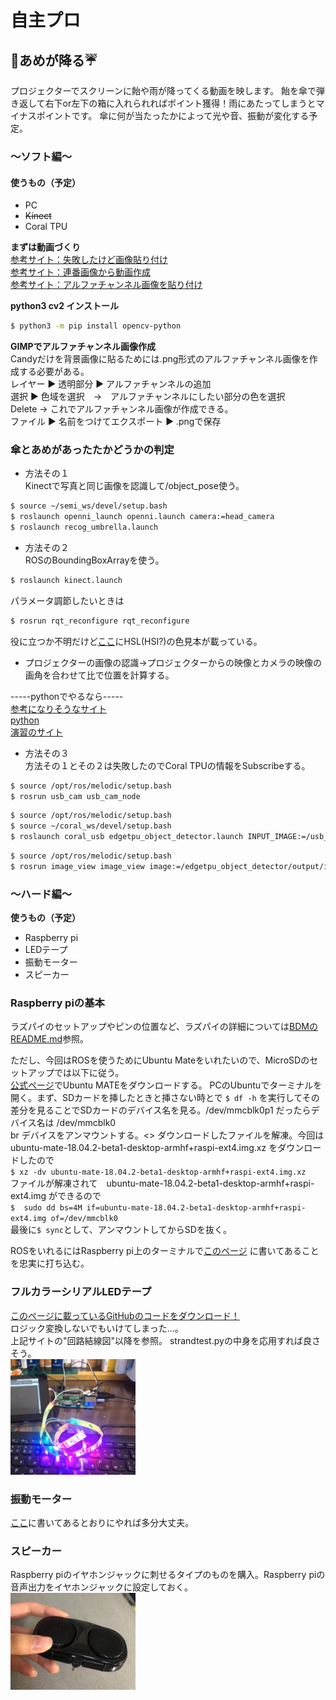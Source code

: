 # 自主プロ
## 🍬あめが降る☔
プロジェクターでスクリーンに飴や雨が降ってくる動画を映します。
飴を傘で弾き返して右下or左下の箱に入れられればポイント獲得！雨にあたってしまうとマイナスポイントです。
傘に何が当たったかによって光や音、振動が変化する予定。<br>

### 〜ソフト編〜
#### 使うもの（予定）
* PC
* ~~Kinect~~
* Coral TPU

**まずは動画づくり**<br>
[参考サイト：失敗したけど画像貼り付け](https://www.qoosky.io/techs/b28ffe314d)<br>
[参考サイト：連番画像から動画作成](https://qiita.com/itoru257/items/228a91404fa77c780fd4)<br>
[参考サイト：アルファチャンネル画像を貼り付け](https://blanktar.jp/blog/2015/02/python-opencv-overlay.html)<br>

**python3 cv2 インストール**<br>
```bash
$ python3 -m pip install opencv-python
```

**GIMPでアルファチャンネル画像作成**<br>
Candyだけを背景画像に貼るためには.png形式のアルファチャンネル画像を作成する必要がある。<br>
レイヤー ▶ 透明部分 ▶ アルファチャンネルの追加<br>
選択 ▶ 色域を選択　->　アルファチャンネルにしたい部分の色を選択<br>
Delete -> これでアルファチャンネル画像が作成できる。<br>
ファイル ▶ 名前をつけてエクスポート ▶ .pngで保存<br>

### 傘とあめがあったたかどうかの判定<br>
* 方法その１<br>
Kinectで写真と同じ画像を認識して/object_pose使う。<br>
```bash
$ source ~/semi_ws/devel/setup.bash
$ roslaunch openni_launch openni.launch camera:=head_camera
$ roslaunch recog_umbrella.launch
```
* 方法その２<br>
ROSのBoundingBoxArrayを使う。<br>
```bash
$ roslaunch kinect.launch
```
パラメータ調節したいときは<br>
```bash
$ rosrun rqt_reconfigure rqt_reconfigure
```
役に立つか不明だけど[ここ](https://www.color-sample.com/colors/397/)にHSL(HSI?)の色見本が載っている。<br>

* プロジェクターの画像の認識->プロジェクターからの映像とカメラの映像の画角を合わせて比で位置を計算する。<br>

\-----pythonでやるなら-----<br>
[参考になりそうなサイト](https://docs.opencv.org/master/d7/d6f/tutorial_kinect_openni.html)<br>
[python](https://gist.github.com/joinAero/1f76844278f141cea8338d1118423648)<br>
[演習のサイト](http://www.cyber.t.u-tokyo.ac.jp/~narumi/class/mech_enshu/)<br>

* 方法その３<br>
方法その１とその２は失敗したのでCoral TPUの情報をSubscribeする。<br>
```bash
$ source /opt/ros/melodic/setup.bash
$ rosrun usb_cam usb_cam_node
```
```bash
$ source /opt/ros/melodic/setup.bash
$ source ~/coral_ws/devel/setup.bash
$ roslaunch coral_usb edgetpu_object_detector.launch INPUT_IMAGE:=/usb_cam/image_raw
```
```bash
$ source /opt/ros/melodic/setup.bash
$ rosrun image_view image_view image:=/edgetpu_object_detector/output/image
```

### 〜ハード編〜
**使うもの（予定）**
* Raspberry pi
* LEDテープ
* 振動モーター
* スピーカー

### Raspberry piの基本<br>
ラズパイのセットアップやピンの位置など、ラズパイの詳細については[BDMのREADME.md](https://github.com/MiyabiTane/BDM)参照。<br>

ただし、今回はROSを使うためにUbuntu Mateをいれたいので、MicroSDのセットアップでは以下に従う。<br>
[公式ページ](https://www.raspberrypi.org/downloads/)でUbuntu MATEをダウンロードする。
PCのUbuntuでターミナルを開く。まず、SDカードを挿したときと挿さない時とで
`$ df -h`
を実行してその差分を見ることでSDカードのデバイス名を見る。/dev/mmcblk0p1 だったらデバイス名は /dev/mmcblk0<br>br
デバイスをアンマウントする。<>
ダウンロードしたファイルを解凍。今回は　ubuntu-mate-18.04.2-beta1-desktop-armhf+raspi-ext4.img.xz
をダウンロードしたので<br>
`$ xz -dv ubuntu-mate-18.04.2-beta1-desktop-armhf+raspi-ext4.img.xz `<br>
ファイルが解凍されて　ubuntu-mate-18.04.2-beta1-desktop-armhf+raspi-ext4.img ができるので<br>
`$  sudo dd bs=4M if=ubuntu-mate-18.04.2-beta1-desktop-armhf+raspi-ext4.img of=/dev/mmcblk0`<br>
最後に`$ sync`として、アンマウントしてからSDを抜く。<br>

ROSをいれるにはRaspberry pi上のターミナルで[このページ](http://wiki.ros.org/melodic/Installation/Ubuntu)
に書いてあることを忠実に打ち込む。<br>

### フルカラーシリアルLEDテープ<br>
[このページに載っているGitHubのコードをダウンロード！](http://jellyware.jp/kurage/raspi/led_stick.html)<br>
ロジック変換しないでもいけてしまった...。<br>
上記サイトの"回路結線図"以降を参照。
strandtest.pyの中身を応用すれば良さそう。<br>
<img width="200" src="./for_README/led_rainbow.jpg">


### 振動モーター
[ここ](https://www.petitmonte.com/robot/howto_vibrating_motor.html)に書いてあるとおりにやれば多分大丈夫。<br>

### スピーカー
Raspberry piのイヤホンジャックに刺せるタイプのものを購入。Raspberry piの音声出力をイヤホンジャックに設定しておく。<br>
<img width="200" src="./for_README/speaker.jpg">
